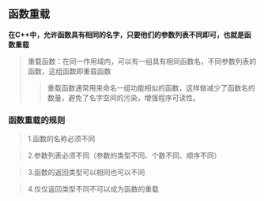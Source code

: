 ## 函数重载
**在C++中，允许函数具有相同的名字，只要他们的参数列表不同即可，也就是函数重载**
>重载函数：在同一作用域内，可以有一组具有相同函数名，不同参数列表的函数，这组函数即重载函数
>> 重载函数通常用来命名一组功能相似的函数，这样做减少了函数名的数量，避免了名字空间的污染，增强程序可读性。

### 函数重载的规则
>1.函数的名称必须不同

>2.参数列表必须不同（参数的类型不同、个数不同、顺序不同）

>3.函数的返回类型可以相同也可以不同

>4.仅仅返回类型不同不可以成为函数的重载

